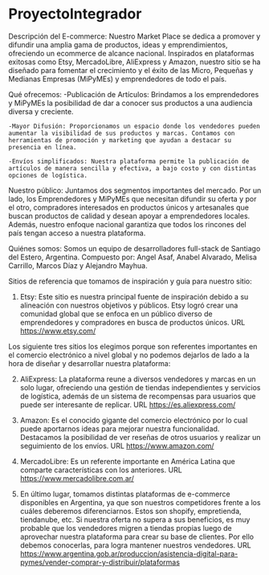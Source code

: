 # ProyectoIntegrador

Descripción del E-commerce:
Nuestro Market Place se dedica a promover y difundir una amplia gama de productos, ideas y emprendimientos, ofreciendo un ecommerce de alcance nacional. Inspirados en plataformas exitosas como Etsy, MercadoLibre, AliExpress y Amazon, nuestro sitio se ha diseñado para fomentar el crecimiento y el éxito de las Micro, Pequeñas y Medianas Empresas (MiPyMEs) y emprendedores de todo el país.

Qué ofrecemos:
-Publicación de Artículos: Brindamos a los emprendedores y MiPyMEs la posibilidad de dar a conocer sus productos a una audiencia diversa y creciente.

    -Mayor Difusión: Proporcionamos un espacio donde los vendedores pueden aumentar la visibilidad de sus productos y marcas. Contamos con herramientas de promoción y marketing que ayudan a destacar su presencia en línea.

    -Envíos simplificados: Nuestra plataforma permite la publicación de artículos de manera sencilla y efectiva, a bajo costo y con distintas opciones de logística.

Nuestro público:
Juntamos dos segmentos importantes del mercado. Por un lado, los Emprendedores y MiPyMEs que necesitan difundir su oferta y por el otro, compradores interesados en productos únicos y artesanales que buscan productos de calidad y desean apoyar a emprendedores locales. Además, nuestro enfoque nacional garantiza que todos los rincones del país tengan acceso a nuestra plataforma.

Quiénes somos:
Somos un equipo de desarrolladores full-stack de Santiago del Estero, Argentina. Compuesto por: Angel Asaf, Anabel Alvarado, Melisa Carrillo, Marcos Díaz y Alejandro Mayhua.

Sitios de referencia que tomamos de inspiración y guía para nuestro sitio:

1. Etsy: Este sitio es nuestra principal fuente de inspiración debido a su alineación con nuestros objetivos y públicos. Etsy logró crear una comunidad global que se enfoca en un público diverso de emprendedores y compradores en busca de productos únicos.
   URL https://www.etsy.com/

Los siguiente tres sitios los elegimos porque son referentes importantes en el comercio electrónico a nivel global y no podemos dejarlos de lado a la hora de diseñar y desarrollar nuestra plataforma:

2. AliExpress: La plataforma reune a diversos vendedores y marcas en un solo lugar, ofreciendo una gestión de tiendas independientes y servicios de logística, además de un sistema de recompensas para usuarios que puede ser interesante de replicar.
   URL https://es.aliexpress.com/

3. Amazon: Es el conocido gigante del comercio electrónico por lo cual puede aportarnos ideas para mejorar nuestra funcionalidad. Destacamos la posibilidad de ver reseñas de otros usuarios y realizar un seguimiento de los envíos.
   URL https://www.amazon.com/

4. MercadoLibre: Es un referente importante en América Latina que comparte características con los anteriores.
   URL https://www.mercadolibre.com.ar/

5. En último lugar, tomamos distintas plataformas de e-commerce disponibles en Argentina, ya que son nuestros competidores frente a los cuáles deberemos diferenciarnos. Estos son shopify, empretienda, tiendanube, etc. Si nuestra oferta no supera a sus beneficios, es muy probable que los vendedores migren a tiendas propias luego de aprovechar nuestra plataforma para crear su base de clientes. Por ello debemos conocerlas, para logra mantener nuestros vendedores.
   URL https://www.argentina.gob.ar/produccion/asistencia-digital-para-pymes/vender-comprar-y-distribuir/plataformas
